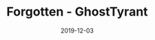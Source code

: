 ---
layout: artPost
title:  Forgotten - GhostTyrant
date:   2019-12-03

artTitle: Forgotten
artDesc: Fanart - Hollow Knight
artYear: 2019
artPath: /assets/fullsize/fullsize_forgotten.png
artThumb: /assets/thumbnails/thumb_forgotten.png
artTwitter: https://twitter.com/GhostTyrant/
artMastodon: https://mastodon.art/@GhostTyrant

tags: polished
---
